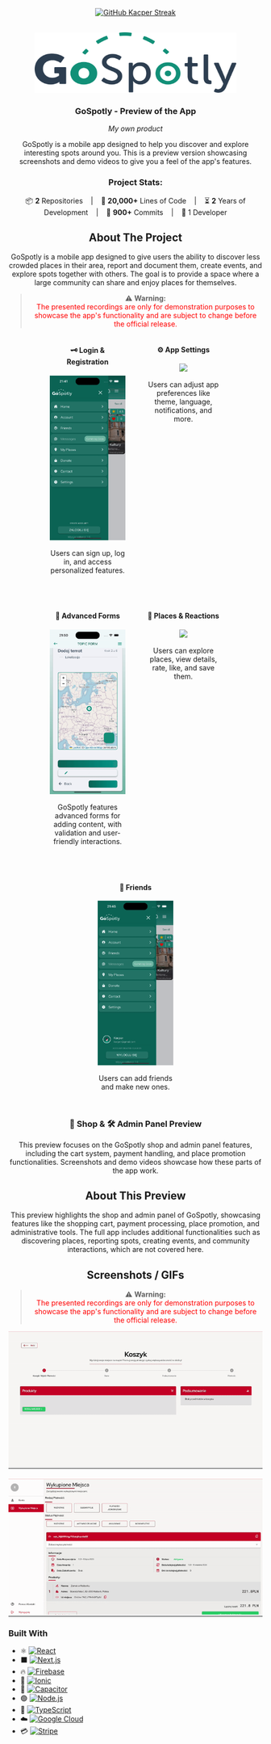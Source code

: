 <p align="center" >
  <a href="https://github.com/inform4tyk">
     <img src="https://streak-stats.demolab.com?user=inform4tyk&hide_border=true&mode=weekly&theme=vue-dark" alt="GitHub Kacper Streak" />
  </a>
</p>

<br />
<div align="center">
  <a href="https://github.com/othneildrew/Best-README-Template">
    <img src="./assets/images/gospotly.svg" alt="Logo" width="400" height="120">
  </a>
  <h3 align="center">GoSpotly - Preview of the App</h3>
  <p align="center"><i>My own product</i></p>
 <p align="center">
  GoSpotly is a mobile app designed to help you discover and explore interesting spots around you. 
  This is a preview version showcasing screenshots and demo videos to give you a feel of the app's features.
<h3>Project Stats:</h3>
<div style="text-align: center;">

📦 **2** Repositories &nbsp;&nbsp; | &nbsp;&nbsp; 📝 **20,000+** Lines of Code &nbsp;&nbsp; | &nbsp;&nbsp; ⏳ **2** Years of Development &nbsp;&nbsp; | &nbsp;&nbsp; 🔨 **900+** Commits &nbsp;&nbsp; | &nbsp;&nbsp; 👤 1 Developer

</div>

## About The Project

GoSpotly is a mobile app designed to give users the ability to discover less crowded places in their area, report and document them, create events, and explore spots together with others. The goal is to provide a space where a large community can share and enjoy places for themselves.

> ⚠️ **Warning:**  
> <span style="color:red">The presented recordings are only for demonstration purposes to showcase the app's functionality and are subject to change before the official release.</span>

<div style="display: flex; flex-wrap: wrap; justify-content: center; gap: 40px;">
  <div style="flex: 1 1 200px; max-width: 150px; text-align: center;">
    <h4>🗝️ Login & Registration</h4>
    <img src="./assets/video/app/login.gif" width="150" />
    <p>Users can sign up, log in, and access personalized features.</p>
  </div>
  <div style="flex: 1 1 150px; max-width: 150px; text-align: center;">
    <h4>⚙️ App Settings</h4>
    <img src="./assets/video/app/settings.gif" width="150" />
    <p>Users can adjust app preferences like theme, language, notifications, and more.</p>
  </div>
  <div style="flex: 1 1 150px; max-width: 150px; text-align: center;">
    <h4>📝 Advanced Forms</h4>
    <img src="./assets/video/app/form.gif" width="150" />
    <p>GoSpotly features advanced forms for adding content, with validation and user-friendly interactions.</p>
  </div>
  <div style="flex: 1 1 150px; max-width: 150px; text-align: center;">
    <h4>📍 Places & Reactions</h4>
    <img src="./assets/video/app/topics.gif" width="150" />
    <p>Users can explore places, view details, rate, like, and save them.</p>
  </div>
   <div style="flex: 1 1 150px; max-width: 150px; text-align: center;">
    <h4>👥 Friends</h4>
    <img src="./assets/video/app/friends.gif" width="150" />
    <p>Users can add friends and make new ones.</p>
  </div>
</div>

<br />
<div align="center">
  <h3>🛒 Shop & 🛠️ Admin Panel Preview</h3>
  <p>
    This preview focuses on the GoSpotly shop and admin panel features, including the cart system, payment handling, and place promotion functionalities.
    Screenshots and demo videos showcase how these parts of the app work.
  </p>
</div>

## About This Preview

This preview highlights the shop and admin panel of GoSpotly, showcasing features like the shopping cart, payment processing, place promotion, and administrative tools. The full app includes additional functionalities such as discovering places, reporting spots, creating events, and community interactions, which are not covered here.

## Screenshots / GIFs

> ⚠️ **Warning:**  
> <span style="color:red">The presented recordings are only for demonstration purposes to showcase the app's functionality and are subject to change before the official release.</span>

<div style="display: flex; flex-direction: column; justify-content: center; gap: 20px; align-items: center;">
    <img src="./assets/video/shop/cart.gif" alt="🛒 Cart System" />
    <img src="./assets/video/shop/admin.gif" alt="🛠️ Admin Panel" />
</div>

<div align="start">

### Built With

- ⚛️ [![React](https://img.shields.io/badge/React-61DAFB?style=for-the-badge&logo=react&logoColor=black)](https://react.dev)
- ⬛ [![Next.js](https://img.shields.io/badge/Next.js-000000?style=for-the-badge&logo=next.js&logoColor=white)](https://nextjs.org)
- 🔥 [![Firebase](https://img.shields.io/badge/Firebase-FFCA28?style=for-the-badge&logo=firebase&logoColor=black)](https://firebase.google.com)
- 🌊 [![Ionic](https://img.shields.io/badge/Ionic-3880FF?style=for-the-badge&logo=ionic&logoColor=white)](https://ionicframework.com)
- 🔌 [![Capacitor](https://img.shields.io/badge/Capacitor-5048E5?style=for-the-badge&logo=capacitor&logoColor=white)](https://capacitorjs.com)
- 🟢 [![Node.js](https://img.shields.io/badge/Node.js-339933?style=for-the-badge&logo=node.js&logoColor=white)](https://nodejs.org)
- 💙 [![TypeScript](https://img.shields.io/badge/TypeScript-3178C6?style=for-the-badge&logo=typescript&logoColor=white)](https://www.typescriptlang.org)
- ☁️ [![Google Cloud](https://img.shields.io/badge/Google%20Cloud-4285F4?style=for-the-badge&logo=google-cloud&logoColor=white)](https://cloud.google.com)
- 💳 [![Stripe](https://img.shields.io/badge/Stripe-635BFF?style=for-the-badge&logo=stripe&logoColor=white)](https://stripe.com)

</div>
